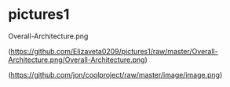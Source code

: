 # pictures1

Overall-Architecture.png

(https://github.com/Elizaveta0209/pictures1/raw/master/Overall-Architecture.png/Overall-Architecture.png)

(https://github.com/jon/coolproject/raw/master/image/image.png)

